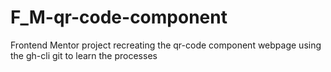 # F_M-qr-code-component
Frontend Mentor project recreating the qr-code component webpage 
using the gh-cli git to learn the processes
